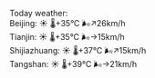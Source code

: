 Today weather:  
Beijing: ☀️   🌡️+35°C 🌬️↗26km/h  
Tianjin: ☀️   🌡️+35°C 🌬️→15km/h  
Shijiazhuang: ☀️   🌡️+37°C 🌬️↗15km/h  
Tangshan: ☀️   🌡️+39°C 🌬️→21km/h  
